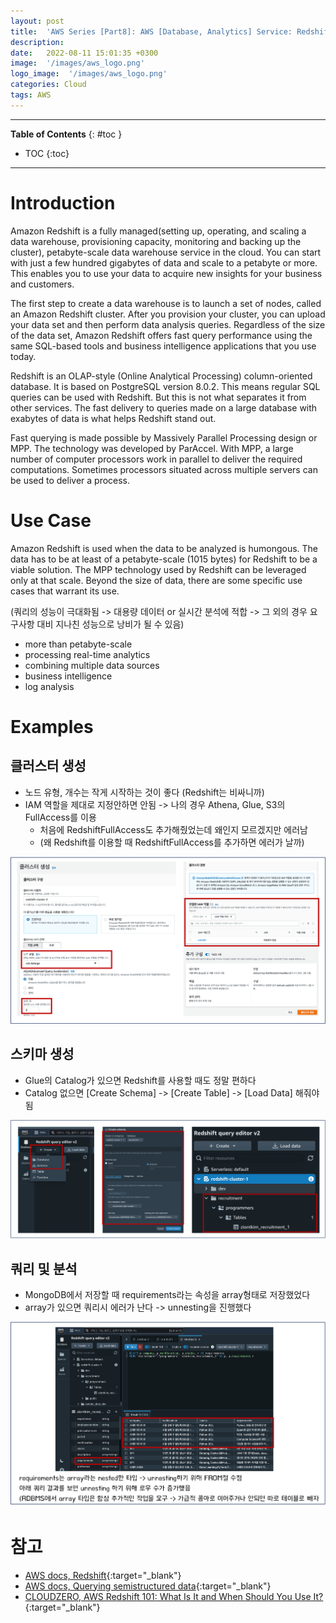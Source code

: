 ```yaml
---
layout: post
title:  'AWS Series [Part8]: AWS [Database, Analytics] Service: Redshift'
description: 
date:   2022-08-11 15:01:35 +0300
image:  '/images/aws_logo.png'
logo_image:  '/images/aws_logo.png'
categories: Cloud
tags: AWS
---
```

---

**Table of Contents**
{: #toc }
*  TOC
{:toc}

---

# Introduction

Amazon Redshift is a fully managed(setting up, operating, and scaling a data warehouse, provisioning capacity, monitoring and backing up the cluster), petabyte-scale data warehouse service in the cloud. You can start with just a few hundred gigabytes of data and scale to a petabyte or more. This enables you to use your data to acquire new insights for your business and customers.  

The first step to create a data warehouse is to launch a set of nodes, called an Amazon Redshift cluster. After you provision your cluster, you can upload your data set and then perform data analysis queries. Regardless of the size of the data set, Amazon Redshift offers fast query performance using the same SQL-based tools and business intelligence applications that you use today.  

Redshift is an OLAP-style (Online Analytical Processing) column-oriented database. It is based on PostgreSQL version 8.0.2. This means regular SQL queries can be used with Redshift. But this is not what separates it from other services. The fast delivery to queries made on a large database with exabytes of data is what helps Redshift stand out.  

Fast querying is made possible by Massively Parallel Processing design or MPP. The technology was developed by ParAccel. With MPP, a large number of computer processors work in parallel to deliver the required computations. Sometimes processors situated across multiple servers can be used to deliver a process.   


# Use Case

Amazon Redshift is used when the data to be analyzed is humongous. The data has to be at least of a petabyte-scale (1015 bytes) for Redshift to be a viable solution. The MPP technology used by Redshift can be leveraged only at that scale. Beyond the size of data, there are some specific use cases that warrant its use. 

(쿼리의 성능이 극대화됨 -> 대용량 데이터 or 실시간 분석에 적합 -> 그 외의 경우 요구사항 대비 지나친 성능으로 낭비가 될 수 있음)  

- more than petabyte-scale
- processing real-time analytics
- combining multiple data sources
- business intelligence
- log analysis




# Examples

## 클러스터 생성

- 노드 유형, 개수는 작게 시작하는 것이 좋다 (Redshift는 비싸니까)
- IAM 역할을 제대로 지정안하면 안됨 -> 나의 경우 Athena, Glue, S3의 FullAccess를 이용
  - 처음에 RedshiftFullAccess도 추가해줬었는데 왜인지 모르겠지만 에러남
  - (왜 Redshift를 이용할 때 RedshiftFullAccess를 추가하면 에러가 날까)

![](/images/redshift_2.png)

## 스키마 생성

- Glue의 Catalog가 있으면 Redshift를 사용할 때도 정말 편하다  
- Catalog 없으면 [Create Schema] -> [Create Table] -> [Load Data] 해줘야됨

![](/images/redshift_3.png)

## 쿼리 및 분석

- MongoDB에서 저장할 때 requirements라는 속성을 array형태로 저장했었다
- array가 있으면 쿼리시 에러가 난다 -> unnesting을 진행했다

![](/images/redshift_1.png)

# 참고

- [AWS docs, Redshift](https://docs.aws.amazon.com/redshift/latest/mgmt/welcome.html){:target="_blank"}
- [AWS docs, Querying semistructured data](https://docs.aws.amazon.com/redshift/latest/dg/query-super.html){:target="_blank"}
- [CLOUDZERO, AWS Redshift 101: What Is It and When Should You Use It?](https://www.cloudzero.com/blog/aws-redshift){:target="_blank"}